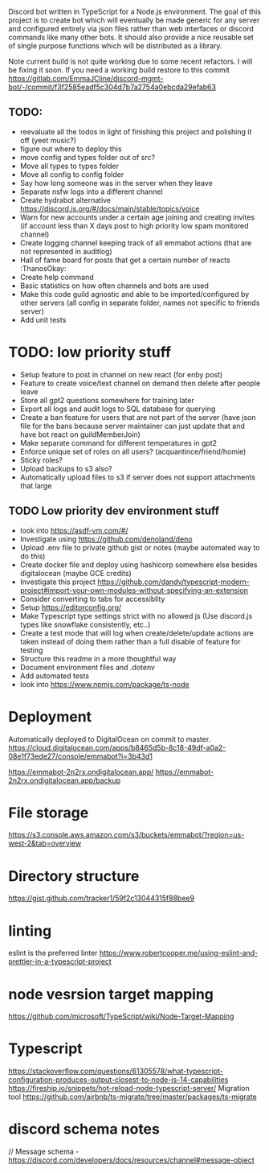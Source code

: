Discord bot written in TypeScript for a Node.js environment. The goal of this project is to create bot which will eventually be made generic for any server and configured entirely via json files rather than web interfaces or discord commands like many other bots. It should also provide a nice reusable set of single purpose functions which will be distributed as a library.

Note current build is not quite working due to some recent refactors. I will be fixing it soon. If you need a working build restore to this commit https://gitlab.com/EmmaJCline/discord-mgmt-bot/-/commit/f3f2585eadf5c304d7b7a2754a0ebcda29efab63

## TODO:

- reevaluate all the todos in light of finishing this project and polishing it off (yeet music?)
- figure out where to deploy this
- move config and types folder out of src?
- Move all types to types folder
- Move all config to config folder
- Say how long someone was in the server when they leave
- Separate nsfw logs into a different channel
- Create hydrabot alternative https://discord.js.org/#/docs/main/stable/topics/voice
- Warn for new accounts under a certain age joining and creating invites (if account less than X days post to high priority low spam monitored channel)
- Create logging channel keeping track of all emmabot actions (that are not represented in auditlog)
- Hall of fame board for posts that get a certain number of reacts :ThanosOkay:
- Create help command
- Basic statistics on how often channels and bots are used
- Make this code guild agnostic and able to be imported/configured by other servers (all config in separate folder, names not specific to friends server)
- Add unit tests

# TODO: low priority stuff

- Setup feature to post in channel on new react (for enby post)
- Feature to create voice/text channel on demand then delete after people leave
- Store all gpt2 questions somewhere for training later
- Export all logs and audit logs to SQL database for querying
- Create a ban feature for users that are not part of the server (have json file for the bans because server maintainer can just update that and have bot react on guildMemberJoin)
- Make separate command for different temperatures in gpt2
- Enforce unique set of roles on all users? (acquantince/friend/homie)
- Sticky roles?
- Upload backups to s3 also?
- Automatically upload files to s3 if server does not support attachments that large

## TODO Low priority dev environment stuff

- look into https://asdf-vm.com/#/
- Investigate using https://github.com/denoland/deno
- Upload .env file to private github gist or notes (maybe automated way to do this)
- Create docker file and deploy using hashicorp somewhere else besides digitalocean (maybe GCE credits)
- Investigate this project https://github.com/dandv/typescript-modern-project#import-your-own-modules-without-specifying-an-extension
- Consider converting to tabs for accessiblity
- Setup https://editorconfig.org/
- Make Typescript type settings strict with no allowed js (Use discord.js types like snowflake consistently, etc..)
- Create a test mode that will log when create/delete/update actions are taken instead of doing them rather than a full disable of feature for testing
- Structure this readme in a more thoughtful way
- Document environment files and .dotenv
- Add automated tests
- look into https://www.npmjs.com/package/ts-node

# Deployment

Automatically deployed to DigitalOcean on commit to master. https://cloud.digitalocean.com/apps/b8465d5b-8c18-49df-a0a2-08e1f73ede27/console/emmabot?i=3b43d1

https://emmabot-2n2rx.ondigitalocean.app/
https://emmabot-2n2rx.ondigitalocean.app/backup

# File storage

https://s3.console.aws.amazon.com/s3/buckets/emmabot/?region=us-west-2&tab=overview

# Directory structure

https://gist.github.com/tracker1/59f2c13044315f88bee9

# linting

eslint is the preferred linter https://www.robertcooper.me/using-eslint-and-prettier-in-a-typescript-project

# node vesrsion target mapping

https://github.com/microsoft/TypeScript/wiki/Node-Target-Mapping

# Typescript

https://stackoverflow.com/questions/61305578/what-typescript-configuration-produces-output-closest-to-node-js-14-capabilities
https://fireship.io/snippets/hot-reload-node-typescript-server/
Migration tool https://github.com/airbnb/ts-migrate/tree/master/packages/ts-migrate

# discord schema notes

// Message schema - https://discord.com/developers/docs/resources/channel#message-object
